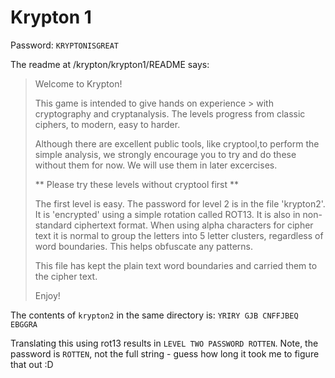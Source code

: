 # Krypton 1

Password: `KRYPTONISGREAT`

The readme at /krypton/krypton1/README says:

> Welcome to Krypton!
> 
> This game is intended to give hands on experience > with cryptography
> and cryptanalysis.  The levels progress from classic ciphers, to modern,
easy to harder.
> 
> Although there are excellent public tools, like cryptool,to perform
> the simple analysis, we strongly encourage you to try and do these
without them for now.  We will use them in later excercises.
> 
> ** Please try these levels without cryptool first **
> 
> 
> The first level is easy.  The password for level 2 is in the file
'krypton2'.  It is 'encrypted' using a simple rotation called ROT13.
> It is also in non-standard ciphertext format.  When using alpha characters for
cipher text it is normal to group the letters into 5 letter clusters,
regardless of word boundaries.  This helps obfuscate any patterns.
> 
> This file has kept the plain text word boundaries and carried them to
the cipher text.
> 
> Enjoy!

The contents of `krypton2` in the same directory is: `YRIRY GJB CNFFJBEQ EBGGRA`

Translating this using rot13 results in `LEVEL TWO PASSWORD ROTTEN`. Note, the password is `ROTTEN`, not the full string - guess how long it took me to figure that out :D